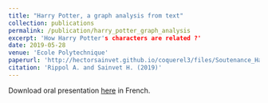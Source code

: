 ```yaml
---
title: "Harry Potter, a graph analysis from text"
collection: publications
permalink: /publication/harry_potter_graph_analysis
excerpt: 'How Harry Potter's characters are related ?'
date: 2019-05-28
venue: 'Ecole Polytechnique'
paperurl: 'http://hectorsainvet.github.io/coquerel3/files/Soutenance_HarryPotter.pdf'
citation: 'Rippol A. and Sainvet H. (2019)'
---
```


Download oral presentation [here](http://hectorsainvet.github.io/coquerel3/files/Soutenance_HarryPotter.pdf) in French.

